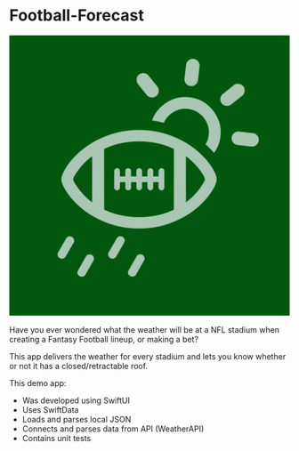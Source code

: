 # Football-Forecast

![App Icon](https://raw.githubusercontent.com/bfallon/Football-Forecast/main/FootballForecast/FootballForecast/Assets.xcassets/AppIcon.appiconset/FootballForecastIcon.png)

Have you ever wondered what the weather will be at a NFL stadium when creating a Fantasy Football lineup, or making a bet? 

This app delivers the weather for every stadium and lets you know whether or not it has a closed/retractable roof. 


This demo app:
- Was developed using SwiftUI
- Uses SwiftData
- Loads and parses local JSON
- Connects and parses data from API (WeatherAPI)
- Contains unit tests

